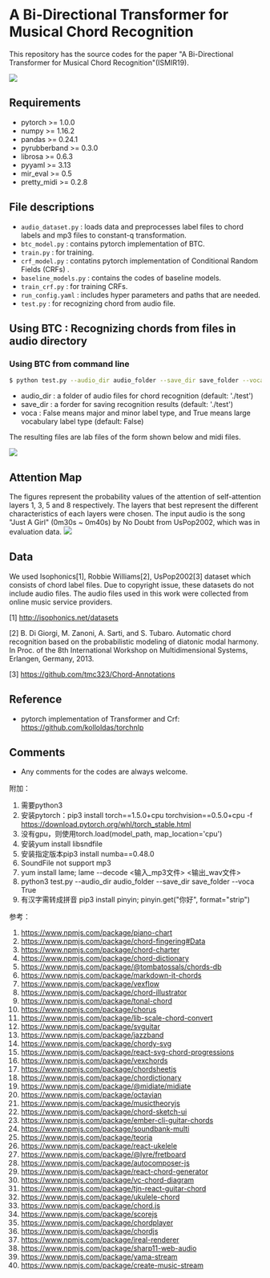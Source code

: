 # A Bi-Directional Transformer for Musical Chord Recognition

This repository has the source codes for the paper "A Bi-Directional Transformer for Musical Chord Recognition"(ISMIR19).

<img src="png/model.png">

## Requirements
- pytorch >= 1.0.0
- numpy >= 1.16.2
- pandas >= 0.24.1
- pyrubberband >= 0.3.0
- librosa >= 0.6.3
- pyyaml >= 3.13
- mir_eval >= 0.5
- pretty_midi >= 0.2.8

## File descriptions
  * `audio_dataset.py` : loads data and preprocesses label files to chord labels and mp3 files to constant-q transformation. 
  * `btc_model.py` : contains pytorch implementation of BTC.
  * `train.py` : for training. 
  * `crf_model.py` : contatins pytorch implementation of Conditional Random Fields (CRFs) .
  * `baseline_models.py` : contains the codes of baseline models.
  * `train_crf.py` : for training CRFs.  
  * `run_config.yaml` : includes hyper parameters and paths that are needed.
  * `test.py` : for recognizing chord from audio file. 

## Using BTC : Recognizing chords from files in audio directory

### Using BTC from command line
```bash 
$ python test.py --audio_dir audio_folder --save_dir save_folder --voca False
```
  * audio_dir : a folder of audio files for chord recognition (default: './test')
  * save_dir : a forder for saving recognition results (default: './test')
  * voca : False means major and minor label type, and True means large vocabulary label type (default: False)
  
The resulting files are lab files of the form shown below and midi files.

  <img src="png/example.png">

## Attention Map
The figures represent the probability values of the attention of self-attention layers 1, 3, 5 and 8 respectively. The
layers that best represent the different characteristics of each layers were chosen. The input audio is the song "Just A Girl"
(0m30s ~ 0m40s) by No Doubt from UsPop2002, which was in evaluation data.
  <img src="png/attention.png">

## Data
We used Isophonics[1], Robbie Williams[2], UsPop2002[3] dataset which consists of chord label files. Due to copyright issue, these datasets do not include audio files. The audio files used in this work were collected from online music service providers.

[1] http://isophonics.net/datasets 

[2] B. Di Giorgi, M. Zanoni, A. Sarti, and S. Tubaro. Automatic
chord recognition based on the probabilistic
modeling of diatonic modal harmony. In Proc. of the
8th International Workshop on Multidimensional Systems,
Erlangen, Germany, 2013.

[3] https://github.com/tmc323/Chord-Annotations

## Reference
  * pytorch implementation of Transformer and Crf: https://github.com/kolloldas/torchnlp 

## Comments
  * Any comments for the codes are always welcome.


附加：
1. 需要python3
2. 安装pytorch：pip3 install torch==1.5.0+cpu torchvision==0.5.0+cpu -f https://download.pytorch.org/whl/torch_stable.html
3. 没有gpu，则使用torch.load(model_path, map_location='cpu')
4. 安装yum install libsndfile
5. 安装指定版本pip3 install numba==0.48.0
6. SoundFile not support mp3
7. yum install lame; lame --decode <输入_mp3文件> <输出_wav文件>
8. python3 test.py --audio_dir audio_folder --save_dir save_folder --voca True
9. 有汉字需转成拼音 pip3 install pinyin; pinyin.get("你好", format="strip")

参考：
1. https://www.npmjs.com/package/piano-chart
2. https://www.npmjs.com/package/chord-fingering#Data
3. https://www.npmjs.com/package/chord-charter
4. https://www.npmjs.com/package/chord-dictionary
5. https://www.npmjs.com/package/@tombatossals/chords-db
6. https://www.npmjs.com/package/markdown-it-chords
7. https://www.npmjs.com/package/vexflow
8. https://www.npmjs.com/package/chord-illustrator
9. https://www.npmjs.com/package/tonal-chord
10. https://www.npmjs.com/package/chorus
11. https://www.npmjs.com/package/lib-scale-chord-convert
12. https://www.npmjs.com/package/svguitar
13. https://www.npmjs.com/package/jazzband
14. https://www.npmjs.com/package/chordy-svg
15. https://www.npmjs.com/package/react-svg-chord-progressions
16. https://www.npmjs.com/package/vexchords
17. https://www.npmjs.com/package/chordsheetjs
18. https://www.npmjs.com/package/chordictionary
19. https://www.npmjs.com/package/@midiate/midiate
20. https://www.npmjs.com/package/octavian
21. https://www.npmjs.com/package/musictheoryjs
22. https://www.npmjs.com/package/chord-sketch-ui
23. https://www.npmjs.com/package/ember-cli-guitar-chords
24. https://www.npmjs.com/package/soundbank-multi
25. https://www.npmjs.com/package/teoria
26. https://www.npmjs.com/package/react-ukelele
27. https://www.npmjs.com/package/@lyre/fretboard
28. https://www.npmjs.com/package/autocomposer-js
29. https://www.npmjs.com/package/react-chord-generator
30. https://www.npmjs.com/package/vc-chord-diagram
31. https://www.npmjs.com/package/tjn-react-guitar-chord
32. https://www.npmjs.com/package/ukulele-chord
33. https://www.npmjs.com/package/chord.js
34. https://www.npmjs.com/package/scorejs
35. https://www.npmjs.com/package/chordplayer
36. https://www.npmjs.com/package/chordjs
37. https://www.npmjs.com/package/ireal-renderer
38. https://www.npmjs.com/package/sharp11-web-audio
39. https://www.npmjs.com/package/yama-stream
40. https://www.npmjs.com/package/create-music-stream

